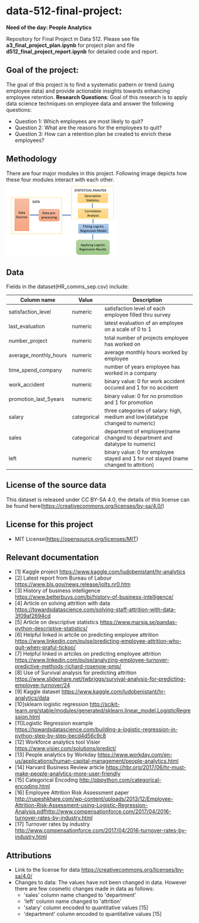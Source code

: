 # data-512-final-project: 
**Need of the day: People Analytics**

Repository for Final Project in Data 512. Please see file **a3_final_project_plan.ipynb** for project plan and file **d512_final_project_report.ipynb** for detailed code and report.

## Goal of the project:

The goal of this project is to find a systematic pattern or trend (using employee data) and provide actionable insights towards enhancing employee retention. **Research Questions**: Goal of this research is to apply data science techniques on employee data and answer the following questions:
 * Question 1: Which employees are most likely to quit?
 * Question 2: What are the reasons for the employees to quit?
 * Question 3: How can a retention plan be created to enrich these employees?

## Methodology
There are four major modules in this project. 
Following image depicts how these four modules interact with each other.
![alt text](https://github.com/dipsuw/data-512-final-project/blob/master/images/architecture.PNG)

## Data
Fields in the dataset(HR_comms_sep.csv) include:

Column name | Value | Description
--- | --- | ---
satisfaction_level | numeric | satisfaction level of each employee filled thru survey
last_evaluation | numeric | latest evaluation of an employee on a scale of 0 to 1
number_project | numeric | total number of projects employee has worked on
average_monthly_hours | numeric | average monthly hours worked by employee
time_spend_company | numeric | number of years employee has worked in a company
work_accident | numeric | binary value: 0 for work accident occured and 1 for no accident
promotion_last_5years | numeric | binary value: 0 for no promotion and 1 for promotion
salary | categorical | three categories of salary: high, medium and low(datatype changed to numeric)
sales | categorical | department of employee(name changed to department and datatype to numeric)
left | numeric | binary value: 0 for employee stayed and 1 for not stayed (name changed to attrition)

## License of the source data
This dataset is released under CC BY-SA 4.0, the details of this license can be found here(https://creativecommons.org/licenses/by-sa/4.0/)

## License for this project
* MIT License(https://opensource.org/licenses/MIT)

## Relevant documentation
* [1] Kaggle project https://www.kaggle.com/ludobenistant/hr-analytics
* [2] Latest report from Bureau of Labour https://www.bls.gov/news.release/jolts.nr0.htm
* [3] History of business intelligence https://www.betterbuys.com/bi/history-of-business-intelligence/
* [4] Article on solving attrition with data https://towardsdatascience.com/solving-staff-attrition-with-data-3f09af2694cd
* [5] Article on descriptive statistics https://www.marsja.se/pandas-python-descriptive-statistics/
* [6] Helpful linked in artcile on predicting employee attrition https://www.linkedin.com/pulse/predicting-employee-attrition-who-quit-when-praful-tickoo/
* [7] Helpful linked in artciles on predicting employee attrition https://www.linkedin.com/pulse/analyzing-employee-turnover-predictive-methods-richard-rosenow-pmp/
* [8] Use of Survival analysis for predicting attrition https://www.slideshare.net/twbriggs/survival-analysis-for-predicting-employee-turnover/24
* [9] Kaggle dataset https://www.kaggle.com/ludobenistant/hr-analytics/data
* [10]sklearn logistic regression http://scikit-learn.org/stable/modules/generated/sklearn.linear_model.LogisticRegression.html
* [11]Logistic Regression example https://towardsdatascience.com/building-a-logistic-regression-in-python-step-by-step-becd4d56c9c8
* [12] Workforce analytics tool Visier https://www.visier.com/solutions/predict/
* [13] People analytics by Workday https://www.workday.com/en-us/applications/human-capital-management/people-analytics.html
* [14] Harvard Business Review article https://hbr.org/2017/06/hr-must-make-people-analytics-more-user-friendly
* [15] Categorical Encoding http://pbpython.com/categorical-encoding.html
* [16] Employee Attrition Risk Assessment paper http://rupeshkhare.com/wp-content/uploads/2013/12/Employee-Attrition-Risk-Assessment-using-Logistic-Regression-Analysis.pdfhttp://www.compensationforce.com/2017/04/2016-turnover-rates-by-industry.html
* [17] Turnover rates by industry http://www.compensationforce.com/2017/04/2016-turnover-rates-by-industry.html


## Attributions
* Link to the license for data https://creativecommons.org/licenses/by-sa/4.0/
* Changes to data: The values have not been changed in data. However there are few cosmetic changes made in data as follows:
    - 'sales' column name changed to 'department'
    - 'left' column name changed to 'attrition'
    - 'salary' column encoded to quantitative values [15]
    - 'department' column encoded to quantitative values [15]
    

